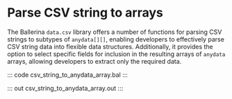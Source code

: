 # Parse CSV string to arrays

The Ballerina `data.csv` library offers a number of functions for parsing CSV strings to subtypes of `anydata[][]`, enabling developers to effectively parse CSV string data into flexible data structures. Additionally, it provides the option to select specific fields for inclusion in the resulting arrays of `anydata` arrays, allowing developers to extract only the required data.

::: code csv_string_to_anydata_array.bal :::

::: out csv_string_to_anydata_array.out :::
